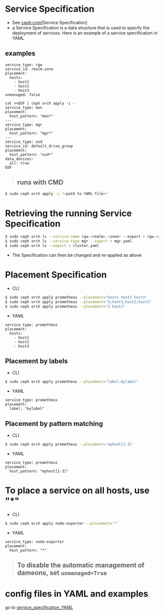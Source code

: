 # Service Specification
- See [ceph.com](https://docs.ceph.com/en/latest/cephadm/service-management/#orchestrator-cli-service-spec)[Service Specification]
- a Service Specification is a data structure that is used to specify the deployment of services. Here is an example of a service specification in YAML
## examples
```
service_type: rgw
service_id: realm.zone
placement:
  hosts:
    - host1
    - host2
    - host3
unmanaged: false
```
```
cat <<EOF | ceph orch apply -i -
service_type: mon
placement:
  host_pattern: "mon*"
---
service_type: mgr
placement:
  host_pattern: "mgr*"
---
service_type: osd
service_id: default_drive_group
placement:
  host_pattern: "osd*"
data_devices:
  all: true
EOF
```
> ## runs with CMD 
```bash
$ sudo ceph orch apply -i *<path to YAML file>*
```

# Retrieving the running Service Specification
```bash
$ sudo ceph orch ls --service-name rgw.<realm>.<zone> --export > rgw.<realm>.<zone>.yaml
$ sudo ceph orch ls --service-type mgr --export > mgr.yaml
$ sudo ceph orch ls --export > cluster.yaml
```
- The Specification can then be changed and re-applied as above

# Placement Specification
- CLI
```bash
$ sudo ceph orch apply prometheus --placement="host1 host2 host3"
$ sudo ceph orch apply prometheus --placement="3;host1;host2;host3"
$ sudo ceph orch apply prometheus --placement="2 host1"
```
- YAML
```
service_type: prometheus
placement:
  hosts:
    - host1
    - host2
    - host3
```
## Placement by labels
- CLI
```bash
$ sudo ceph orch apply prometheus --placement="label:mylabel"
```
- YAML
```
service_type: prometheus
placement:
  label: "mylabel"
```
## Placement by pattern matching
- CLI
```bash
$ sudo ceph orch apply prometheus --placement='myhost[1-3]'
```
- YAML
```
service_type: prometheus
placement:
  host_pattern: "myhost[1-3]"
```
# To place a service on all hosts, use "*"
- CLI
```bash
$ sudo ceph orch apply node-exporter --placement='*'
```
- YAML
```
service_type: node-exporter
placement:
  host_pattern: "*"
```
> ## **To disable the automatic management of dameons, set ```unmanaged=True```**

# config files in YAML and examples
go to [service_specification_YAML](../service_specification_YAML/)
